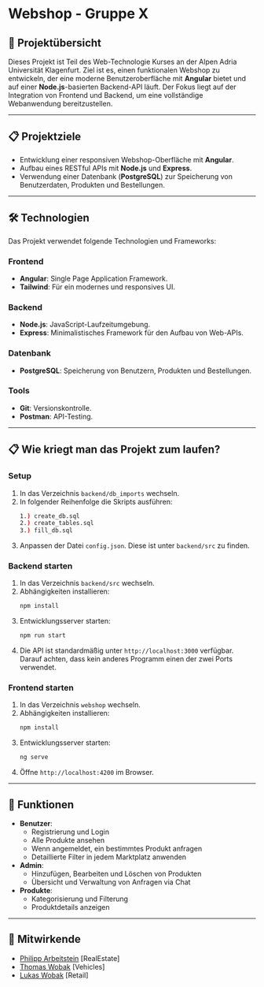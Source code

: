 # Webshop - Gruppe X

## 🛒 **Projektübersicht**

Dieses Projekt ist Teil des Web-Technologie Kurses an der Alpen Adria Universität Klagenfurt. Ziel ist es, einen funktionalen Webshop zu entwickeln, der eine moderne Benutzeroberfläche mit **Angular** bietet und auf einer **Node.js**-basierten Backend-API läuft. Der Fokus liegt auf der Integration von Frontend und Backend, um eine vollständige Webanwendung bereitzustellen.

---

## 📋 **Projektziele**

-   Entwicklung einer responsiven Webshop-Oberfläche mit **Angular**.
-   Aufbau eines RESTful APIs mit **Node.js** und **Express**.
-   Verwendung einer Datenbank (**PostgreSQL**) zur Speicherung von Benutzerdaten, Produkten und Bestellungen.

---

## 🛠️ **Technologien**

Das Projekt verwendet folgende Technologien und Frameworks:

### **Frontend**

-   **Angular**: Single Page Application Framework.
-   **Tailwind**: Für ein modernes und responsives UI.

### **Backend**

-   **Node.js**: JavaScript-Laufzeitumgebung.
-   **Express**: Minimalistisches Framework für den Aufbau von Web-APIs.

### **Datenbank**

-   **PostgreSQL**: Speicherung von Benutzern, Produkten und Bestellungen.

### **Tools**

-   **Git**: Versionskontrolle.
-   **Postman**: API-Testing.

---
## 📋 **Wie kriegt man das Projekt zum laufen?**

### Setup
1. In das Verzeichnis `backend/db_imports` wechseln.
2. In folgender Reihenfolge die Skripts ausführen:
   ```bash
   1.) create_db.sql
   2.) create_tables.sql
   3.) fill_db.sql
   ```
3. Anpassen der Datei `config.json`. Diese ist unter `backend/src` zu finden.


### **Backend starten**

1. In das Verzeichnis `backend/src` wechseln.
2. Abhängigkeiten installieren:
    ```bash
    npm install
    ```
3. Entwicklungsserver starten:
    ```bash
    npm run start
    ```
4. Die API ist standardmäßig unter `http://localhost:3000` verfügbar. Darauf achten, dass kein anderes Programm einen der zwei Ports verwendet.

### **Frontend starten**

1. In das Verzeichnis `webshop` wechseln.
2. Abhängigkeiten installieren:
    ```bash
    npm install
    ```
3. Entwicklungsserver starten:
    ```bash
    ng serve
    ```
4. Öffne `http://localhost:4200` im Browser.

---

## 🔑 **Funktionen**

-   **Benutzer**:
    -   Registrierung und Login
    -   Alle Produkte ansehen
    -   Wenn angemeldet, ein bestimmtes Produkt anfragen
    -   Detaillierte Filter in jedem Marktplatz anwenden
-   **Admin**:
    -   Hinzufügen, Bearbeiten und Löschen von Produkten
    -   Übersicht und Verwaltung von Anfragen via Chat
-   **Produkte**:
    -   Kategorisierung und Filterung
    -   Produktdetails anzeigen

---

## 👥 **Mitwirkende**

-   [Philipp Arbeitstein](https://github.com/PhilippArbeitstein) [RealEstate]
-   [Thomas Wobak](https://github.com/ThomasWobak) [Vehicles]
-   [Lukas Wobak](https://github.com/l1wobak) [Retail]
